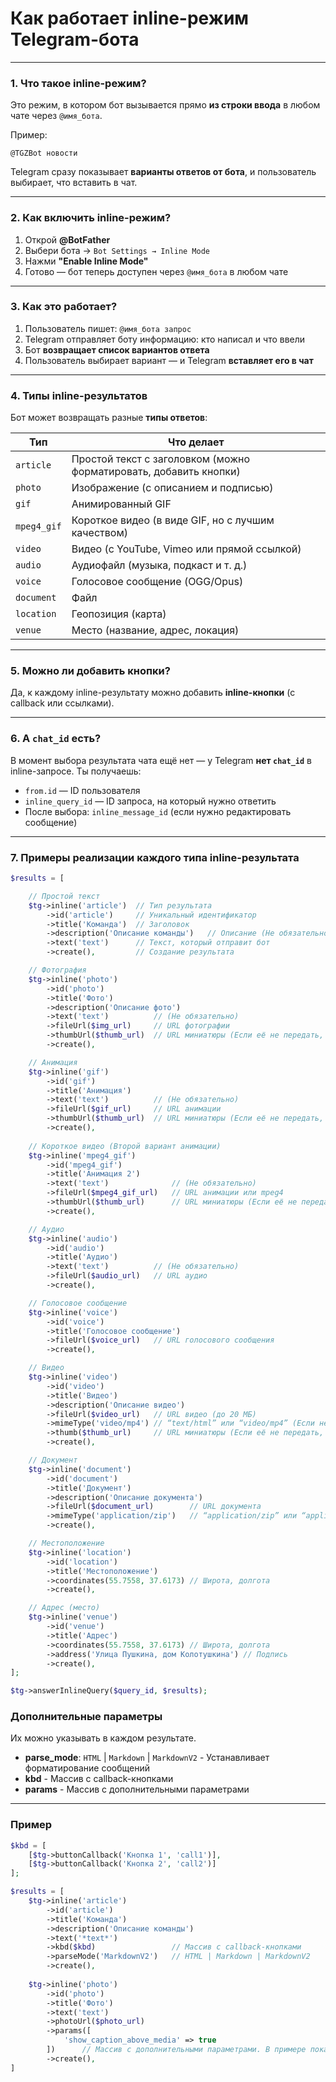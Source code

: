 # Как работает inline-режим Telegram-бота

---

### 1. Что такое inline-режим?

Это режим, в котором бот вызывается прямо **из строки ввода** в любом чате через `@имя_бота`.

Пример:

```
@TGZBot новости
```

Telegram сразу показывает **варианты ответов от бота**, и пользователь выбирает, что вставить в чат.

---

### 2. Как включить inline-режим?

1. Открой **@BotFather**
2. Выбери бота → `Bot Settings → Inline Mode`
3. Нажми **"Enable Inline Mode"**
4. Готово — бот теперь доступен через `@имя_бота` в любом чате

---

### 3. Как это работает?

1. Пользователь пишет: `@имя_бота запрос`
2. Telegram отправляет боту информацию: кто написал и что ввели
3. Бот **возвращает список вариантов ответа**
4. Пользователь выбирает вариант — и Telegram **вставляет его в чат**

---

### 4. Типы inline-результатов

Бот может возвращать разные **типы ответов**:

| Тип         | Что делает                                                        |
| ----------- | ----------------------------------------------------------------- |
| `article`   | Простой текст с заголовком (можно форматировать, добавить кнопки) |
| `photo`     | Изображение (с описанием и подписью)                              |
| `gif`       | Анимированный GIF                                                 |
| `mpeg4_gif` | Короткое видео (в виде GIF, но с лучшим качеством)                |
| `video`     | Видео (с YouTube, Vimeo или прямой ссылкой)                       |
| `audio`     | Аудиофайл (музыка, подкаст и т. д.)                               |
| `voice`     | Голосовое сообщение (OGG/Opus)                                    |
| `document`  | Файл                                                              |
| `location`  | Геопозиция (карта)                                                |
| `venue`     | Место (название, адрес, локация)                                  |

---

### 5. Можно ли добавить кнопки?

Да, к каждому inline-результату можно добавить **inline-кнопки** (с callback или ссылками).

---

### 6. А `chat_id` есть?

В момент выбора результата чата ещё нет — у Telegram **нет `chat_id`** в inline-запросе.
Ты получаешь:

* `from.id` — ID пользователя
* `inline_query_id` — ID запроса, на который нужно ответить
* После выбора: `inline_message_id` (если нужно редактировать сообщение)

---

### 7. Примеры реализации каждого типа inline-результата

```php
$results = [

    // Простой текст
    $tg->inline('article')  // Тип результата
        ->id('article')     // Уникальный идентификатор
        ->title('Команда')  // Заголовок
        ->description('Описание команды')   // Описание (Не обязательно)
        ->text('text')      // Текст, который отправит бот
        ->create(),         // Создание результата

    // Фотография
    $tg->inline('photo')
        ->id('photo')
        ->title('Фото')
        ->description('Описание фото') 
        ->text('text')          // (Не обязательно)
        ->fileUrl($img_url)     // URL фотографии
        ->thumbUrl($thumb_url)  // URL миниатюры (Если её не передать, библиотека возьмет URL фотографии)
        ->create(),

    // Анимация
    $tg->inline('gif')
        ->id('gif')
        ->title('Анимация')
        ->text('text')          // (Не обязательно)
        ->fileUrl($gif_url)     // URL анимации
        ->thumbUrl($thumb_url)  // URL миниатюры (Если её не передать, библиотека возьмет URL анимации)        
        ->create(),
    
    // Короткое видео (Второй вариант анимации)
    $tg->inline('mpeg4_gif')
        ->id('mpeg4_gif')
        ->title('Анимация 2')
        ->text('text')              // (Не обязательно)
        ->fileUrl($mpeg4_gif_url)   // URL анимации или mpeg4
        ->thumbUrl($thumb_url)      // URL миниатюры (Если её не передать, библиотека возьмет URL анимации)
        ->create(),

    // Аудио
    $tg->inline('audio')
        ->id('audio')
        ->title('Аудио')
        ->text('text')          // (Не обязательно)
        ->fileUrl($audio_url)   // URL аудио
        ->create(),

    // Голосовое сообщение
    $tg->inline('voice')
        ->id('voice')
        ->title('Голосовое сообщение')
        ->fileUrl($voice_url)   // URL голосового сообщения
        ->create(),

    // Видео
    $tg->inline('video')
        ->id('video')
        ->title('Видео')
        ->description('Описание видео')
        ->fileUrl($video_url)   // URL видео (до 20 МБ)
        ->mimeType('video/mp4') // “text/html” или “video/mp4” (Если не передать, библиотека возьмет video/mp4)
        ->thumb($thumb_url)     // URL миниатюры (Если её не передать, библиотека возьмет URL видео)
        ->create(),

    // Документ
    $tg->inline('document')
        ->id('document')
        ->title('Документ')
        ->description('Описание документа')
        ->fileUrl($document_url)        // URL документа
        ->mimeType('application/zip')   // “application/zip” или “application/pdf”
        ->create(),

    // Местоположение
    $tg->inline('location')
        ->id('location')
        ->title('Местоположение')       
        ->coordinates(55.7558, 37.6173) // Широта, долгота
        ->create(),

    // Адрес (место)
    $tg->inline('venue')
        ->id('venue')
        ->title('Адрес')
        ->coordinates(55.7558, 37.6173) // Широта, долгота
        ->address('Улица Пушкина, дом Колотушкина') // Подпись 
        ->create(),
];

$tg->answerInlineQuery($query_id, $results);
```

### Дополнительные параметры
Их можно указывать в каждом результате.
* **parse_mode**: `HTML` | `Markdown` | `MarkdownV2` - Устанавливает форматирование сообщений
* **kbd** - Массив с callback-кнопками
* **params** - Массив с дополнительными параметрами

---
### Пример
```php
$kbd = [
    [$tg->buttonCallback('Кнопка 1', 'call1')],
    [$tg->buttonCallback('Кнопка 2', 'call2')]
];

$results = [
    $tg->inline('article')
        ->id('article')
        ->title('Команда')
        ->description('Описание команды')
        ->text('*text*')
        ->kbd($kbd)                 // Массив с callback-кнопками
        ->parseMode('MarkdownV2')   // HTML | Markdown | MarkdownV2
        ->create(),   
        
    $tg->inline('photo')
        ->id('photo')
        ->title('Фото')
        ->text('text')
        ->photoUrl($photo_url)
        ->params([
            'show_caption_above_media' => true
        ])      // Массив с дополнительными параметрами. В примере показано, что текст будет выше картинки
        ->create(),
]